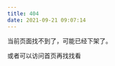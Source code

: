 ```yaml
---
title: 404
date: 2021-09-21 09:07:14
---
```


<script>
const urlMap = [
  {origin: '2020/05/23',nowPath: '2020-05/前端如何调试页面/'},
  {origin: '2018/11/17',nowPath: '2018-11/reactnative之iconfont使用/'},
  {origin: '2018/05/28',nowPath: '2018-05/html5之离线缓存/'},
  {origin: '2018/01/27',nowPath: '2018-01/javascript事件详解/'},
  {origin: '2020/11/02',nowPath: '2020-11/前端监控系列-数据上报/'},
  {origin: '2017/02/16',nowPath: '2017-02/css之bfc-块级格式化上下文/'},
  {origin: '2017/04/28',nowPath: '2017-04/云服务之linux常用命令/'},
  {origin: '2016/11/16',nowPath: '2016-11/html之meta标签/'},
  {origin: '2016/10/16',nowPath: '2016-10/css之修改input-range样式/'},
  {origin: '2017/01/18',nowPath: '2017-01/前后端分离之jwt用户认证/'},
  {origin: '2017/12/01',nowPath: '2017-12/canvas-图片合成填坑记/'},
  {origin: '2019/07/03',nowPath: '2019-07/mac软件推荐/'},
  {origin: '2016/07/20',nowPath: '2016-07/cordova启动页面和图标的设置/'},
  {origin: '2020/10/30',nowPath: '2020-10/前端监控系列-性能监控/'},
  {origin: '2020/11/01',nowPath: '2020-11/前端监控系列-错误监控/'},
  {origin: '2018/04/12',nowPath: '2018-04/大学毕业后的第一个小结/'},
  {origin: '2018/04/13',nowPath: '2018-04/js与jsbridge的通讯原理/'},
  {origin: '2018/04/11',nowPath: '2018-04/vuejs之toast插件/'},
  {origin: '2020/06/23',nowPath: '2020-06/通过eslint和prettier统一团队代码规范/'},
  {origin: '2017/05/11',nowPath: '2017-05/云服务之nodejs进程管理/'},
  {origin: '2018/04/24',nowPath: '2018-04/javascript之数组的常用操作函数/'},
  {origin: '2017/05/13',nowPath: '2017-05/云服务之ngnix安装配置/'},
  {origin: '2018/01/26',nowPath: '2018-01/call、apply和bind的区别/'},
  {origin: '2017/01/11',nowPath: '2017-01/eslint入门指南/'},
  {origin: '2016/10/30',nowPath: '2016-10/apidoc一个自动生成api文档的工具/'},
  {origin: '2016/10/10',nowPath: '2016-10/css之响应式页面布局/'},
  {origin: '2016/09/09',nowPath: '2016-09/git学习/'},
  {origin: '2016/07/19',nowPath: '2016-07/cordova-phonegap开发调试工具/'},
  {origin: '2016/07/16',nowPath: '2016-07/命令行创建一个cordova项目/'},
  {origin: '2018/07/17',nowPath: '2018-07/reactnative之导航器使用/'},
  {origin: '2016/08/20',nowPath: '2016-08/javascript之前端资源预加载进度条-转/'},
  {origin: '2016/08/23',nowPath: '2016-08/javascript之正则表达式/'},
  {origin: '2017/02/26',nowPath: '2017-02/浏览器的工作原理/'},
  {origin: '2016/07/21',nowPath: '2016-07/cordova项目备忘/'},
  {origin: '2018/05/29',nowPath: '2018-05/reactnative之样式手册/'},
  {origin: '2018/01/06',nowPath: '2018-01/使用aws搭建一年免费的shadowscoke/'},
  {origin: '2016/07/01',nowPath: '2016-07/hexo博客搭建和配置/'},
  {origin: '2016/07/09',nowPath: '2016-07/打造一套得心应手的终端工具/'},
  {origin: '2016/07/10',nowPath: '2016-07/打造一套得心应手的终端工具/'},
  {origin: '2018/12/17',nowPath: '2018-12/reactnative之入门全解/'},
]

const path = window.location.href
for(let i = 0; i < urlMap.length; i++){
  if(path.indexOf(urlMap[i].origin) > -1){
    window.location.href = `${window.location.origin}/${urlMap[i].nowPath}`
    break;
  }
}

</script>


当前页面找不到了，可能已经下架了。

或者可以访问首页再找找看